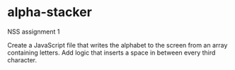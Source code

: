 # alpha-stacker
NSS assignment 1

Create a JavaScript file that writes the alphabet to the screen from an array containing letters.
Add logic that inserts a space in between every third character.

